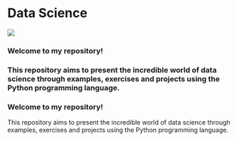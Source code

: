 

<h1 align="left">Data Science</h1>

<img src="https://img.shields.io/static/v1?label=DataScience&message=English&color=e07a5f&style=for-the-badge&logo=GitHub">

<h3 align="Left">Welcome to my repository!</h3>
<h3 align="Left">This repository aims to present the incredible world of data science through examples, exercises and projects using the Python programming language.</h3>

### Welcome to my repository!

This repository aims to present the incredible world of data science through examples, exercises and projects using the Python programming language.